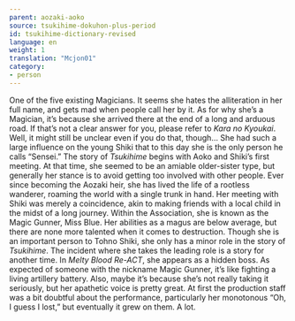 ```yaml
---
parent: aozaki-aoko
source: tsukihime-dokuhon-plus-period
id: tsukihime-dictionary-revised
language: en
weight: 1
translation: "Mcjon01"
category:
- person
---
```


One of the five existing Magicians. It seems she hates the alliteration in her full name, and gets mad when people call her by it.
As for why she’s a Magician, it’s because she arrived there at the end of a long and arduous road. If that’s not a clear answer for you, please refer to *Kara no Kyoukai*. Well, it might still be unclear even if you do that, though…
She had such a large influence on the young Shiki that to this day she is the only person he calls “Sensei.”
The story of *Tsukihime* begins with Aoko and Shiki’s first meeting. At that time, she seemed to be an amiable older-sister type, but generally her stance is to avoid getting too involved with other people.
Ever since becoming the Aozaki heir, she has lived the life of a rootless wanderer, roaming the world with a single trunk in hand. Her meeting with Shiki was merely a coincidence, akin to making friends with a local child in the midst of a long journey.
Within the Association, she is known as the Magic Gunner, Miss Blue. Her abilities as a magus are below average, but there are none more talented when it comes to destruction.
Though she is an important person to Tohno Shiki, she only has a minor role in the story of *Tsukihime*. The incident where she takes the leading role is a story for another time.
In *Melty Blood Re-ACT*, she appears as a hidden boss. As expected of someone with the nickname Magic Gunner, it’s like fighting a living artillery battery. Also, maybe it’s because she’s not really taking it seriously, but her apathetic voice is pretty great. At first the production staff was a bit doubtful about the performance, particularly her monotonous “Oh, I guess I lost,” but eventually it grew on them. A lot.
